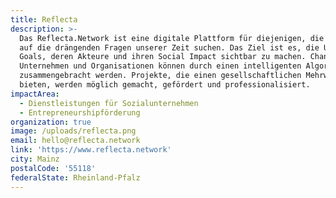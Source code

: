```yaml
---
title: Reflecta
description: >-
  Das Reflecta.Network ist eine digitale Plattform für diejenigen, die Antworten
  auf die drängenden Fragen unserer Zeit suchen. Das Ziel ist es, die UN Global
  Goals, deren Akteure und ihren Social Impact sichtbar zu machen. Changemaker,
  Unternehmen und Organisationen können durch einen intelligenten Algorithmus
  zusammengebracht werden. Projekte, die einen gesellschaftlichen Mehrwert
  bieten, werden möglich gemacht, gefördert und professionalisiert.
impactArea:
  - Dienstleistungen für Sozialunternehmen
  - Entrepreneurshipförderung
organization: true
image: /uploads/reflecta.png
email: hello@reflecta.network
link: 'https://www.reflecta.network'
city: Mainz
postalCode: '55118'
federalState: Rheinland-Pfalz
---
```


